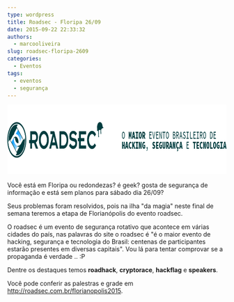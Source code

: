 ```yaml
---
type: wordpress
title: Roadsec - Floripa 26/09
date: 2015-09-22 22:33:32
authors:
  - marcooliveira
slug: roadsec-floripa-2609
categories:
  - Eventos
tags:
  - eventos
  - segurança
---
```


<a href="/images/wp-content/uploads/2015/09/roadsec2.png"><img class="aligncenter size-full wp-image-3409" src="/images/wp-content/uploads/2015/09/roadsec2.png" alt="Road sec" width="950" height="159" /></a>

Você está em Floripa ou redondezas? é geek? gosta de segurança de informação e está sem planos para sábado dia 26/09?

Seus problemas foram resolvidos, pois na ilha "da magia" neste final de semana teremos a etapa de Florianópolis do evento roadsec.

O roadsec é um evento de segurança rotativo que acontece em várias cidades do país, nas palavras do site o roadsec é "é o maior evento de hacking, segurança e tecnologia do Brasil: centenas de participantes estarão presentes em diversas capitais". Vou lá para tentar comprovar se a propaganda é verdade .. :P

Dentre os destaques temos <strong>roadhack</strong>, <strong>cryptorace</strong>, <strong>hackflag</strong> e <strong>speakers</strong>.

Você pode conferir as palestras e grade em <a href="http://roadsec.com.br/florianopolis2015/" target="_blank">http://roadsec.com.br/florianopolis2015</a>.
